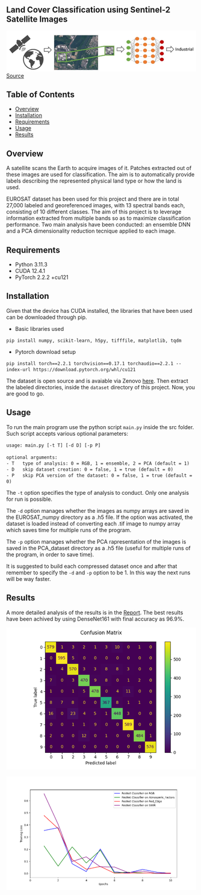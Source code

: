 ## Land Cover Classification using Sentinel-2 Satellite Images

![Overview Image](data/reference_images/general%20aim.jpg)<br>
[Source](https://arxiv.org/pdf/1709.00029.pdf)

## Table of Contents
- [Overview](#overview)
- [Installation](#installation)
- [Requirements](#requirements)
- [Usage](#usage)
- [Results](#results)


## Overview
A satellite scans the Earth to acquire images of it. Patches extracted out of these images are used for classification.
The aim is to automatically provide labels describing the represented physical land type or how the land is used.

EUROSAT dataset has been used for this project and there are in total 27,000 labeled 
and georeferenced images, with 13 spectral bands each, consisting of 10 different classes.
The aim of this project is to leverage information extracted from multiple
bands so as to maximize classification performance. 
Two main analysis have been conducted: an ensemble DNN and a PCA dimensionality reduction tecnique applied to each image.

## Requirements 
- Python 3.11.3
- CUDA 12.4.1
- PyTorch 2.2.2 +cu121

## Installation 
Given that the device has CUDA installed, the libraries that have been used
can be downloaded through pip.
- Basic libraries used
```shell
pip install numpy, scikit-learn, h5py, tifffile, matplotlib, tqdm
```
- Pytorch download setup
```shell
pip install torch==2.2.1 torchvision==0.17.1 torchaudio==2.2.1 --index-url https://download.pytorch.org/whl/cu121
```

The dataset is open source and is avaiable via Zenovo [here](https://zenodo.org/records/7711810/files/EuroSAT_MS.zip?download=1).
Then extract the labeled directories, inside the `dataset` directory of this project. Now, you are good to go.

## Usage
To run the main program use the python script `main.py` inside the src folder. Such script accepts various optional parameters: 

```
usage: main.py [-t T] [-d D] [-p P]

optional arguments:
- T   type of analysis: 0 = RGB, 1 = ensemble, 2 = PCA (default = 1)
- D   skip dataset creation: 0 = false, 1 = true (default = 0)
- P   skip PCA version of the dataset: 0 = false, 1 = true (default = 0)
```

The `-t` option specifies the type of analysis to conduct. Only one analysis for run is possible. 

The `-d` option manages whether the images as numpy arrays are saved in the EUROSAT_numpy directory as a .h5 file. 
If the option was activated, the dataset is loaded instead of converting each .tif image to numpy array which saves time for multiple runs of the program.

The `-p` option manages whether the PCA rapresentation of the images is saved in the PCA_dataset directory as a .h5 file (useful for multiple runs of the program, in order to save time).

It is suggested to build each compressed dataset once and after that remember to specify the `-d` and `-p` option to be 1. In this way the next runs will be way faster.

## Results
A more detailed analysis of the results is in the [Report](Report.pdf).
The best results have been achived by using DenseNet161 with final accuracy as 96.9%.

<p align="center">
  <img src="https://github.com/zincalex/Land_Cover_Classification_EUROSAT/blob/main/data/reference_images/densenet161_ENSEMBLE.png" />
</p>
<p align="center">
  <img src="https://github.com/zincalex/Land_Cover_Classification_EUROSAT/blob/main/data/reference_images/PLOT_densenet161_ENSEMBLE.png" />
</p>
